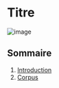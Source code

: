 # Titre
![image](https://www.usine-digitale.fr/mediatheque/2/9/0/001212092_896x598_c.jpg)

## Sommaire 
1. [Introduction](#introduction)
2. [Corpus](#jeuDeDonnées)
